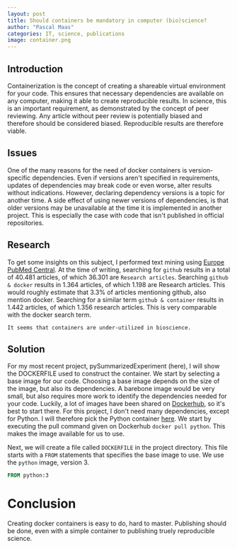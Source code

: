 ```yaml
---
layout: post
title: Should containers be mandatory in computer (bio)science?
author: "Pascal Maas"
categories: IT, science, publications
image: container.png 
---
```


<!-- Image of containers being connected -->

<!-- Introduction into containers, chaining them into modules, language independencies -->
## Introduction
Containerization is the concept of creating a shareable virtual environment for your code. This ensures that necessary dependencies are available on any computer, making it able to create reproducible results. In science, this is an important requirement, as demonstrated by the concept of peer reviewing. Any article without peer review is potentially biased and therefore should be considered biased. Reproducible results are therefore viable.  

## Issues
<!-- Stating the problem when a container is not provided (versioning, out-of-date dependencies, etc. ) -->
One of the many reasons for the need of docker containers is version-specific dependencies. Even if versions aren't specified in requirements, updates of dependencies may break code or even worse, alter results without indications. However, declaring dependency versions is a topic for another time. A side effect of using newer versions of dependencies, is that older versions may be unavailable at the time it is implemented in another project. This is especially the case with code that isn't published in official repositories. 

## Research

<!--  Current state of IT science being published regadering containers, supply with text mining  -->

To get some insights on this subject, I performed text mining using [Europe PubMed Central](https://europepmc.org). At the time of writing, searching for `github` results in a total of 40.481 articles, of which 36.301 are `Research articles`. Searching `github & docker` results in 1.364 articles, of which 1.198 are Research articles. This would roughly estimate that 3.3% of articles mentioning github, also mention docker. Searching for a similar term `github & container` results in 1.442 articles, of which 1.356 research articles. This is very comparable with the docker search term.


    It seems that containers are under-utilized in bioscience.  


## Solution

<!--  Small tutorial on how to containerize packages (dockerfile, dockerhub) -->

For my most recent project, pySummarizedExperiment (here), I will show the DOCKERFILE used to construct the container. We start by selecting a base image for our code. Choosing a base image depends on the size of the image, but also its dependencies. A barebone image would be very small, but also requires more work to identify the dependencies needed for your code. Luckily, a lot of images have been shared on [Dockerhub](https://hub.docker.com/), so it's best to start there. For this project, I don't need many dependencies, except for Python. I will therefore pick the Python container [here](https://hub.docker.com/_/python). We start by executing the pull command given on Dockerhub `docker pull python`. This makes the image available for us to use. 

Next, we will create a file called `DOCKERFILE` in the project directory. This file starts with a `FROM` statements that specifies the base image to use. We use the `python` image, version 3. 

```dockerfile
FROM python:3


```
# Conclusion 

<!--  Conclusion on containerization, (bio)science should catch up -->

Creating docker containers is easy to do, hard to master. Publishing should be done, even with a simple container to publishing truely reproducible science.
